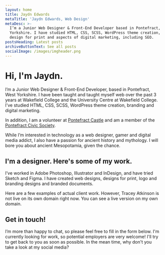 ```yaml
---
layout: home
title: Jaydn Edwards
metaTitle: 'Jaydn Edwards, Web Design'
metaDesc: >-
  I’m a Junior Web Designer & Front-End Developer based in Pontefract, West
  Yorkshire. I have studied HTML, CSS, SCSS, WordPress theme creation, some
  design for print and aspects of digital marketing, including SEO.
postsHeading: Latest posts
archiveButtonText: See all posts
socialImage: /images/imgheader.png
---
```

# Hi, I'm Jaydn.

I’m a Junior Web Designer & Front-End Developer, based in Pontefract, West Yorkshire. I have been taught and taught myself web over the past 3 years at Wakefield College and the University Centre at Wakefield College. I've studied HTML, CSS, SCSS, WordPress theme creation, branding and digital marketing.

In addition, I am a volunteer at [Pontefract Castle](https://www.pontefractcastle.co.uk/) and am a member of the [Pontefract Civic Society](https://www.pontefractcivicsociety.org.uk/).

While I’m interested in technology as a web designer, gamer and digital media addict, I also have a passion for ancient history and mythology. I will bore you about ancient Mesopotamia, given the chance.

## I'm a designer. Here's some of my work.

I’ve worked in Adobe Photoshop, Illustrator and InDesign, and have tried Sketch and Figma. I have created web designs, designs for print, logo and branding designs and branded documents.

Here are a few examples of actual client work. However, Tracey Atkinson is not live on its own domain right now. You can see a live version on my own domain.

## Get in touch!

I’m more than happy to chat, so please feel free to fill in the form below. I'm currently looking for work, so potential employers are very welcome! I'll try to get back to you as soon as possible. In the mean time, why don't you take a look at my social media?
